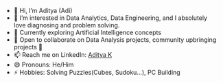 - 👋 Hi, I’m Aditya (Adi)
- 👀 I’m interested in Data Analytics, Data Engineering, and I absolutely love diagnosing and problem solving.
- 🌱 Currently exploring Artificial Intelligence concepts
- 💞️ Open to collaborate on Data Analysis projects, community upbringing projects 💪
- 📫 Reach me on LinkedIn: [Aditya K](www.linkedin.com/in/adityakhajanchi)
- 😄 Pronouns: He/Him
- ⚡ Hobbies: Solving Puzzles(Cubes, Sudoku...), PC Building


<!---
ANK002X/ANK002X is a ✨ special ✨ repository because its `README.md` (this file) appears on your GitHub profile.
You can click the Preview link to take a look at your changes.
--->
